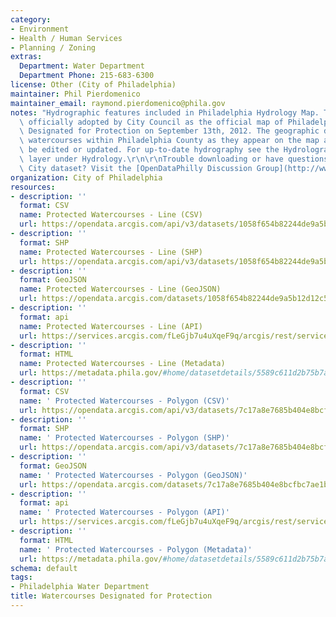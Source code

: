 ```yaml
---
category:
- Environment
- Health / Human Services
- Planning / Zoning
extras:
  Department: Water Department
  Department Phone: 215-683-6300
license: Other (City of Philadelphia)
maintainer: Phil Pierdomenico
maintainer_email: raymond.pierdomenico@phila.gov
notes: "Hydrographic features included in Philadelphia Hydrology Map. This map was\
  \ officially adopted by City Council as the official map of Philadelphia Watercourses\
  \ Designated for Protection on September 13th, 2012. The geographic data depicts\
  \ watercourses within Philadelphia County as they appear on the map and will not\
  \ be edited or updated. For up-to-date hydrography see the Hydrolographic_Features_Poly\
  \ layer under Hydrology.\r\n\r\nTrouble downloading or have questions about this\
  \ City dataset? Visit the [OpenDataPhilly Discussion Group](http://www.phila.gov/data/discuss/)"
organization: City of Philadelphia
resources:
- description: ''
  format: CSV
  name: Protected Watercourses - Line (CSV)
  url: https://opendata.arcgis.com/api/v3/datasets/1058f654b82244de9a5b12d12c58279b_0/downloads/data?format=csv&spatialRefId=4326
- description: ''
  format: SHP
  name: Protected Watercourses - Line (SHP)
  url: https://opendata.arcgis.com/api/v3/datasets/1058f654b82244de9a5b12d12c58279b_0/downloads/data?format=shp&spatialRefId=4326
- description: ''
  format: GeoJSON
  name: Protected Watercourses - Line (GeoJSON)
  url: https://opendata.arcgis.com/datasets/1058f654b82244de9a5b12d12c58279b_0.geojson
- description: ''
  format: api
  name: Protected Watercourses - Line (API)
  url: https://services.arcgis.com/fLeGjb7u4uXqeF9q/arcgis/rest/services/Zoning_Hydrology_Line_2012/FeatureServer/0/query?outFields=*&where=1%3D1
- description: ''
  format: HTML
  name: Protected Watercourses - Line (Metadata)
  url: https://metadata.phila.gov/#home/datasetdetails/5589c611d2b75b7a58b238fa/representationdetails/55438ac69b989a05172d0d75/
- description: ''
  format: CSV
  name: ' Protected Watercourses - Polygon (CSV)'
  url: https://opendata.arcgis.com/api/v3/datasets/7c17a8e7685b404e8bcfbc7ae1b62de3_0/downloads/data?format=csv&spatialRefId=4326
- description: ''
  format: SHP
  name: ' Protected Watercourses - Polygon (SHP)'
  url: https://opendata.arcgis.com/api/v3/datasets/7c17a8e7685b404e8bcfbc7ae1b62de3_0/downloads/data?format=shp&spatialRefId=4326
- description: ''
  format: GeoJSON
  name: ' Protected Watercourses - Polygon (GeoJSON)'
  url: https://opendata.arcgis.com/datasets/7c17a8e7685b404e8bcfbc7ae1b62de3_0.geojson
- description: ''
  format: api
  name: ' Protected Watercourses - Polygon (API)'
  url: https://services.arcgis.com/fLeGjb7u4uXqeF9q/arcgis/rest/services/Zoning_Hydrology_Poly_2012/FeatureServer/0/query?outFields=*&where=1%3D1
- description: ''
  format: HTML
  name: ' Protected Watercourses - Polygon (Metadata)'
  url: https://metadata.phila.gov/#home/datasetdetails/5589c611d2b75b7a58b238fa/representationdetails/5589c63a185a41346fccce8c/
schema: default
tags:
- Philadelphia Water Department
title: Watercourses Designated for Protection
---
```

